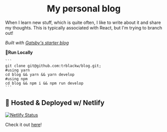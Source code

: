 <h1 align="center">
  My personal blog
</h1>

When I learn new stuff, which is quite often, I like to write about it and share my thoughts. This is typically associated with React, but I'm trying to branch out!

_Built with [Gatsby's starter blog](https://github.com/gatsbyjs/gatsby-starter-blog)_

**🚀Run Locally**

    ```
    git clone git@github.com:trblackw/blog.git;
    #using yarn
    cd blog && yarn && yarn develop
    #using npm
    cd blog && npm i && npm run develop
    ```

## 💫 Hosted & Deployed w/ Netlify

[![Netlify Status](https://api.netlify.com/api/v1/badges/e73e2666-7ddc-4f1b-924b-daabc6b877bf/deploy-status)](https://app.netlify.com/sites/priceless-visvesvaraya-deb91b/deploys)

Check it out [here](https://www.tuckerblackwell.com/)!

